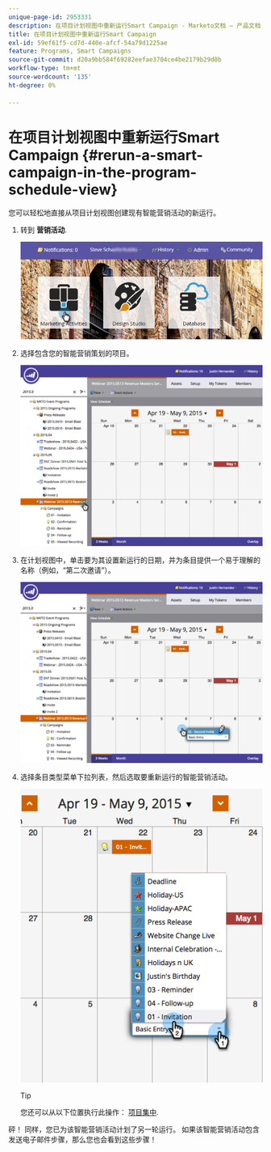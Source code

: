 ```yaml
---
unique-page-id: 2953331
description: 在项目计划视图中重新运行Smart Campaign - Marketo文档 — 产品文档
title: 在项目计划视图中重新运行Smart Campaign
exl-id: 59ef61f5-cd7d-440e-afcf-54a79d1225ae
feature: Programs, Smart Campaigns
source-git-commit: d20a9bb584f69282eefae3704ce4be2179b29d0b
workflow-type: tm+mt
source-wordcount: '135'
ht-degree: 0%

---
```


# 在项目计划视图中重新运行Smart Campaign {#rerun-a-smart-campaign-in-the-program-schedule-view}

您可以轻松地直接从项目计划视图创建现有智能营销活动的新运行。

1. 转到 **营销活动**.

   ![](assets/login-marketing-activities-3.png)

1. 选择包含您的智能营销策划的项目。

   ![](assets/image2015-4-16-14-3a40-3a11.png)

1. 在计划视图中，单击要为其设置新运行的日期，并为条目提供一个易于理解的名称（例如，“第二次邀请”）。

   ![](assets/image2015-4-16-14-3a42-3a0.png)

1. 选择条目类型菜单下拉列表，然后选取要重新运行的智能营销活动。

   ![](assets/image2015-4-16-15-3a26-3a33.png)

   >[!TIP]
   >
   >您还可以从以下位置执行此操作： [项目集中](/help/marketo/product-docs/core-marketo-concepts/marketing-calendar/understanding-the-calendar/understand-enable-program-focus.md).

砰！ 同样，您已为该智能营销活动计划了另一轮运行。 如果该智能营销活动包含发送电子邮件步骤，那么您也会看到这些步骤！
